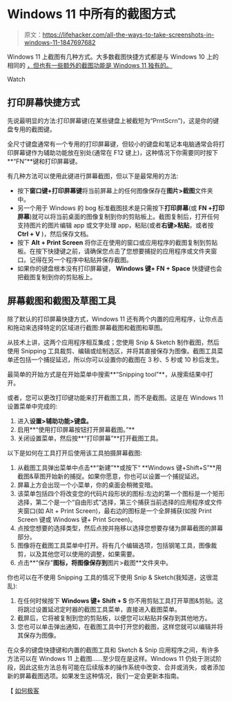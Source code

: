# Windows 11 中所有的截图方式

> 原文：<https://lifehacker.com/all-the-ways-to-take-screenshots-in-windows-11-1847697682>

Windows 11 上截图有几种方式。大多数截图快捷方式都是与 Windows 10 上的 相同的 [，但也有一些额外的截图功能是 Windows 11 独有的。](https://lifehacker.com/how-to-take-a-screenshot-or-picture-of-whats-on-your-co-5825771) 

Watch

## 打印屏幕快捷方式

先说最明显的方法:打印屏幕键(在某些键盘上被截短为“PrntScrn”)，这是你的键盘专用的截图键。

全尺寸键盘通常有一个专用的打印屏幕键，但较小的键盘和笔记本电脑通常会将打印屏幕键作为辅助功能放在别处(通常在 F12 键上)，这种情况下你需要同时按下**“FN”**键和打印屏幕键。

有几种方法可以使用此键进行屏幕截图，但以下是最常用的方法:

*   按下**窗口键+打印屏幕键**将当前屏幕上的任何图像保存在**图片>截图**文件夹中。
*   另一个用于 Windows 的 bog 标准截图技术是只需按下**打印屏幕**(或 **FN +打印屏幕**)就可以将当前桌面的图像复制到你的剪贴板上。截图复制后，打开任何支持图片的图片编辑 app 或文字处理 app，粘贴(或者**右键>粘贴**，或者按 **Ctrl + V** )，然后保存文档。
*   按下 **Alt + Print Screen** 将你正在使用的窗口或应用程序的截图复制到剪贴板。在按下快捷键之前，请确保您点击了您想要捕捉的应用程序或文件夹窗口。记得在另一个程序中粘贴并保存截图。
*   如果你的键盘根本没有打印屏幕键， **Windows 键+ FN + Space** 快捷键也会把截图复制到你的剪贴板上。

## 屏幕截图和截图及草图工具

除了默认的打印屏幕快捷方式，Windows 11 还有两个内置的应用程序，让你点击和拖动来选择特定的区域进行截图:屏幕截图和截图和草图。

从技术上讲，这两个应用程序相互集成；您使用 Snip & Sketch 制作截图，然后使用 Snipping 工具裁剪、编辑或绘制选区，并将其直接保存为图像。截图工具菜单还包括一个捕捉延迟，所以你可以设置你的截图在 3 秒、5 秒或 10 秒后发生。

最简单的开始方式是在开始菜单中搜索**“Snipping tool”**，从搜索结果中打开。

或者，您可以更改打印键功能来打开截图工具，而不是截图。这是在 Windows 11 设置菜单中完成的:

1.  进入**设置>辅助功能>键盘。**
2.  启用**“使用打印屏幕按钮打开屏幕截图。”**
3.  关闭设置菜单，然后按**“打印屏幕”**打开截图工具。

以下是如何在工具打开后使用该工具拍摄屏幕截图:

1.  从截图工具弹出菜单中点击**“新建”**或按下“ **Windows 键+Shift+S”**用截图&草图开始新的捕捉。如果你愿意，你也可以设置一个捕捉延迟。
2.  屏幕上方会出现一个小菜单，你的桌面会稍微变暗。
3.  该菜单包括四个将改变您的代码片段形状的图标:左边的第一个图标是一个矩形选择，第二个是一个“自由形式”选择，第三个捕获当前选择的应用程序或文件夹窗口(如 Alt + Print Screen)，最右边的图标是一个全屏捕获(如按 Print Screen 键或 Windows 键+ Print Screen)。
4.  点按您想要的选择类型，然后点按并拖移以选择您想要存储为屏幕截图的屏幕部分。
5.  图像将在截图工具菜单中打开。将有几个编辑选项，包括钢笔工具，图像裁剪，以及其他您可以使用的调整，如果需要。
6.  点击**“保存”**图标，将图像保存到**图片>截图**文件夹中。

你也可以在不使用 Snipping 工具的情况下使用 Snip & Sketch(我知道，这很混乱):

1.  在任何时候按下 **Windows 键+ Shift + S** 你不用剪贴工具打开草图&剪贴。这将跳过设置延迟定时器的截图工具菜单，直接进入截图菜单。
2.  截屏后，它将被复制到您的剪贴板，以便您可以粘贴并保存到其他地方。
3.  您也可以单击弹出通知，在截图工具中打开您的截图，这样您就可以编辑并将其保存为图像。

在众多的键盘快捷键和内置的截图工具和 Sketch & Snip 应用程序之间，有许多方法可以在 Windows 11 上截图……至少现在是这样。Windows 11 仍处于测试阶段，因此这些方法总有可能在后续版本的操作系统中改变、合并或消失，或者添加新的屏幕截图选项。如果发生这种情况，我们一定会更新本指南。

【 [如何极客](https://www.howtogeek.com/742116/how-to-take-a-screenshot-on-windows-11/)